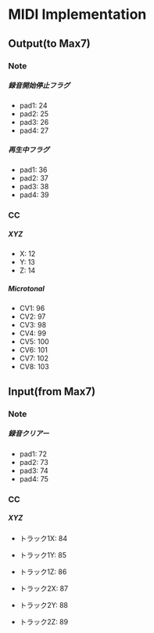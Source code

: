 # MIDI Implementation

## Output(to Max7)

### Note

##### 録音開始停止フラグ

- pad1: 24
- pad2: 25
- pad3: 26
- pad4: 27

##### 再生中フラグ

- pad1: 36
- pad2: 37
- pad3: 38
- pad4: 39

### CC

##### XYZ

- X: 12
- Y: 13
- Z: 14

##### Microtonal

- CV1: 96
- CV2: 97
- CV3: 98
- CV4: 99
- CV5: 100
- CV6: 101
- CV7: 102
- CV8: 103



## Input(from Max7)

### Note

##### 録音クリアー

- pad1: 72
- pad2: 73
- pad3: 74
- pad4: 75

### CC

##### XYZ

- トラック1X: 84
- トラック1Y: 85
- トラック1Z: 86


- トラック2X: 87
- トラック2Y: 88
- トラック2Z: 89